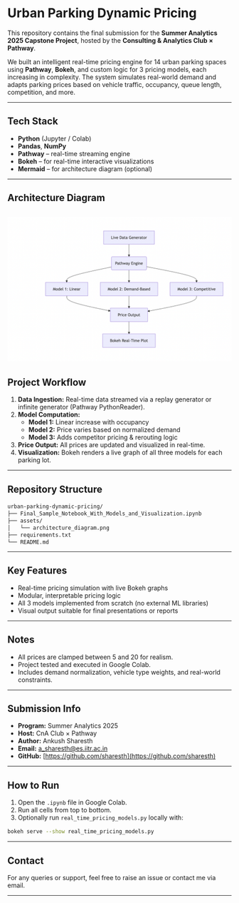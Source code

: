
#  Urban Parking Dynamic Pricing

This repository contains the final submission for the **Summer Analytics 2025 Capstone Project**, hosted by the **Consulting & Analytics Club × Pathway**.

We built an intelligent real-time pricing engine for 14 urban parking spaces using **Pathway**, **Bokeh**, and custom logic for 3 pricing models, each increasing in complexity. The system simulates real-world demand and adapts parking prices based on vehicle traffic, occupancy, queue length, competition, and more.

---

##  Tech Stack

- **Python** (Jupyter / Colab)
- **Pandas**, **NumPy**
- **Pathway** – real-time streaming engine
- **Bokeh** – for real-time interactive visualizations
- **Mermaid** – for architecture diagram (optional)

---


##  Architecture Diagram

![Architecture Diagram](assets/architecture_diagram.png)
---

##  Project Workflow

1. **Data Ingestion:** Real-time data streamed via a replay generator or infinite generator (Pathway PythonReader).
2. **Model Computation:**
   - **Model 1:** Linear increase with occupancy
   - **Model 2:** Price varies based on normalized demand
   - **Model 3:** Adds competitor pricing & rerouting logic
3. **Price Output:** All prices are updated and visualized in real-time.
4. **Visualization:** Bokeh renders a live graph of all three models for each parking lot.

---

##  Repository Structure

```
urban-parking-dynamic-pricing/
├── Final_Sample_Notebook_With_Models_and_Visualization.ipynb
├── assets/
│   └── architecture_diagram.png
├── requirements.txt
└── README.md
```

---

##  Key Features

- Real-time pricing simulation with live Bokeh graphs
- Modular, interpretable pricing logic
- All 3 models implemented from scratch (no external ML libraries)
- Visual output suitable for final presentations or reports

---

##  Notes

- All prices are clamped between 5 and 20 for realism.
- Project tested and executed in Google Colab.
- Includes demand normalization, vehicle type weights, and real-world constraints.

---

##  Submission Info

- **Program:** Summer Analytics 2025
- **Host:** CnA Club × Pathway
- **Author:** Ankush Sharesth
- **Email:** a_sharesth@es.iitr.ac.in
- **GitHub:** [https://github.com/sharesth](https://github.com/sharesth)

---

##  How to Run

1. Open the `.ipynb` file in Google Colab.
2. Run all cells from top to bottom.
3. Optionally run `real_time_pricing_models.py` locally with:

```bash
bokeh serve --show real_time_pricing_models.py
```

---

##  Contact

For any queries or support, feel free to raise an issue or contact me via email.

---
